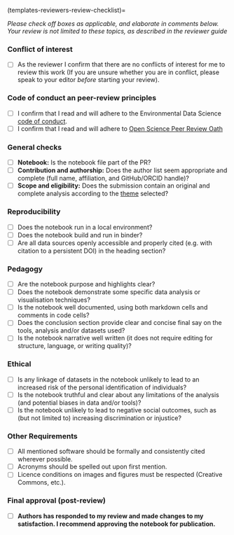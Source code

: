 (templates-reviewers-review-checklist)=

*Please check off boxes as applicable, and elaborate in comments below. 
Your review is not limited to these topics, as described in the reviewer guide*

### Conflict of interest
- [ ] As the reviewer I confirm that there are no conflicts of interest for me to review this work (If you are unsure whether you are in conflict, please speak to your editor _before_ starting your review).

### Code of conduct an peer-review principles
- [ ] I confirm that I read and will adhere to the Environmental Data Science [code of conduct](https://github.com/alan-turing-institute/environmental-ds-book/blob/master/CODE_OF_CONDUCT.md).
- [ ] I confirm that I read and will adhere to [Open Science Peer Review Oath](https://doi.org/10.12688/f1000research.5686.2) 

### General checks
- [ ] **Notebook:** Is the notebook file part of the PR?
- [ ] **Contribution and authorship:** Does the author list seem appropriate and complete (full name, affiliation, and GitHub/ORCID handle)?
- [ ] **Scope and eligibility:** Does the submission contain an original and complete analysis according to the [theme](pb-about-aimsscope) selected?

### Reproducibility
- [ ] Does the notebook run in a local environment?
- [ ] Does the notebook build and run in binder?
- [ ] Are all data sources openly accessible and properly cited (e.g. with citation to a persistent DOI) in the heading section?

### Pedagogy
- [ ] Are the notebook purpose and highlights clear?
- [ ] Does the notebook demonstrate some specific data analysis or visualisation techniques?
- [ ] Is the notebook well documented, using both markdown cells and comments in code cells?
- [ ] Does the conclusion section provide clear and concise final say on the tools, analysis and/or datasets used?
- [ ] Is the notebook narrative well written (it does not require editing for structure, language, or writing quality)?

### Ethical
- [ ] Is any linkage of datasets in the notebook unlikely to lead to an increased risk of the personal identification of individuals?
- [ ] Is the notebook truthful and clear about any limitations of the analysis (and potential biases in data and/or tools)?
- [ ] Is the notebook unlikely to lead to negative social outcomes, such as (but not limited to) increasing discrimination or injustice?

### Other Requirements
- [ ] All mentioned software should be formally and consistently cited wherever possible.
- [ ] Acronyms should be spelled out upon first mention.
- [ ] Licence conditions on images and figures must be respected (Creative Commons, etc.).

### Final approval (post-review)

- [ ] **Authors has responded to my review and made changes to my satisfaction. I recommend approving the notebook for publication.**